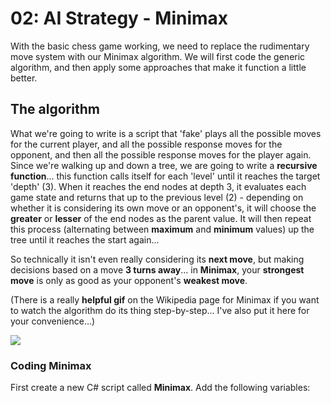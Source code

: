 # 02: AI Strategy - Minimax

With the basic chess game working, we need to replace the rudimentary move system with our Minimax algorithm. We will first code the generic algorithm, and then apply some approaches that make it function a little better. 

## The algorithm

What we're going to write is a script that 'fake' plays all the possible moves for the current player, and all the possible response moves for the opponent, and then all the possible response moves for the player again. Since we're walking up and down a tree, we are going to write a **recursive function**... this function calls itself for each 'level' until it reaches the target 'depth' (3). When it reaches the end nodes at depth 3, it evaluates each game state and returns that up to the previous level (2) - depending on whether it is considering its own move or an opponent's, it will choose the **greater** or **lesser** of the end nodes as the parent value. It will then repeat this process (alternating between **maximum** and **minimum** values) up the tree until it reaches the start again... 

So technically it isn't even really considering its **next move**, but making decisions based on a move **3 turns away**... in **Minimax**, your **strongest move** is only as good as your opponent's **weakest move**.

(There is a really **helpful gif** on the Wikipedia page for Minimax if you want to watch the algorithm do its thing step-by-step... I've also put it here for your convenience...)

![](https://upload.wikimedia.org/wikipedia/commons/e/e1/Plminmax.gif)

### Coding Minimax

First create a new C# script called **Minimax**. Add the following variables:
